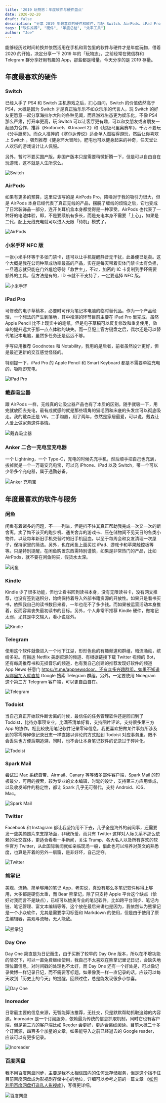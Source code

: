 ```yaml
---
title: '2019 玩物志：年度软件与硬件盘点'
date: 2020-02-20
draft: false
description: "分享 2019 年最喜欢的硬件和软件，包括 Switch、AirPods、iPad Pro、戴森吸尘器等硬件，以及闲鱼、Kindle、Telegram、Todoist 等软件与服务。"
tags: ["软件推荐", "硬件", "年度总结", "效率工具"]
author: "Joe"
---
```


能够经历过时间轮换并依然活用在手机和背包里的软件与硬件才是年度玩物，借着 2020 的开始，决定分享一下 2019 年的「玩物志」，之前经常在微信群和 Telegram 群分享好用有趣的 App，那些都是增量，今天分享的是 2019 存量。

## **年度最喜欢的硬件**

### **Switch**

已经入手了 PS4 和 Switch 主机游戏之后，扪心自问，Switch 的价值依然高于 PS4，大概是因为 Switch 才是真正独乐乐不如众乐乐的代言人，玩 Switch 的好友更愿意一起分享海拉尔大陆的各种见闻，而且游戏生态更为娱乐化，不像 PS4 那么严肃，打开率更高，玩 Switch 可以让客厅更有趣，可以和女朋友或者朋友一起通力合作，推荐《Broforce》、《Unravel 2》和《超级马里奥赛车》，千万不要玩《分手厨房》。而众人推捧的《塞尔达传说》适合单人孤独得游玩，然后让你喜欢上 Switch 。强烈推荐《健身环大冒险》，肥宅也可以健身起来的神奇，任天堂让人欢乐的游戏设计让人佩服。

另外，暂时不要买国产版，非国产版本只是需要稍微折腾一下，但是可以自由自在玩游戏，这不就是人生所求么。

![Switch](/images/posts/2019-toys-and-gadgets-recap/switch.webp)

### **AirPods**

如果有更多的预算，这里应该写的是 AirPods Pro，降噪对于我的吸引力很大，但是 AirPods 本身已经代表了真正无线的产品，摆脱了缠线的烦恼之后，它也变成了日常装饰品一部分，连开关耳机盒本身都觉得是一种享受。AirPods 也代表了一种好的电池体验，即，不是要续航有多长，而是充电本身不需要「上心」，如果是二代，配上无线充电就可以进入无限「待机」模式了。

![AirPods](/images/posts/2019-toys-and-gadgets-recap/airpods.webp)

### **小米手环 NFC 版**

一张小米手环等于多张门禁卡，还可以让手机提醒静音无干扰，此番便已足矣。这个大概是我在公司种草成功率最高的产品，实在是每天带着实体门禁卡太有负担，一旦遗忘就只能在门外尴尬等待「救世主」，不过，加密的 IC 卡复制到手环需要额外的工具，但方法是有的，ID 卡就不不支持了，一定要选择 NFC 版。

![小米手环](/images/posts/2019-toys-and-gadgets-recap/miband.webp)

### **iPad Pro**

可修改的电子草稿本，必要时可作为笔记本电脑的临时替代品。作为一个产品经理，一个想法的产生到落地，其中推演的环节目前主要在 iPad Pro 里完成，虽然 Apple Pencil 比不上现实中的笔纸，但是电子草稿可以反复修改和重复使用，效率的提升远大于那一点点体验的缺失。而一旦配上官方键盘之后，偶尔还是可以替代笔记本电脑，虽然多任务还是远远不够。

手写应用推荐 Goodnotes 和 Notability，我用的是后者，前者虽然设计更好，但是最近更新的交互感觉怪怪的。

特别提一下，iPad Pro 的 Apple Pencil 和 Smart Keyboard 都是不需要单独充电的，吸附即充电。

![iPad Pro](/images/posts/2019-toys-and-gadgets-recap/ipadpro.webp)

### **戴森吸尘器**

跟 AirPods 一样，无线真的让吸尘器产品也有了本质的区别。随手就吸一下，用完就放回去充电，最有成就感的就是那些墙角的猫毛团和床底的头发丝可以彻底吸走。我的戴森还是 V6，二手购置，用了两年，依然是家居最爱，可以说，戴森让人爱上做家务这件事情。

![戴森吸尘器](/images/posts/2019-toys-and-gadgets-recap/dyson.webp)

### **Anker 二合一充电宝充电器**

一个 Lightning，一个 Type-C，充电的时候先充手机，然后顺手把自己也充满，拔掉就是一个一万毫安充电宝，可以充 iPhone、iPad 以及 Switch，带一个可以少带多个充电器，属于通勤必备。

![Anker 充电宝](/images/posts/2019-toys-and-gadgets-recap/anker.webp)

## **年度最喜欢的软件与服务**

### **闲鱼**

闲鱼有着诸多的问题，不一一列举，但是挡不住其真正帮助我完成一次又一次的断舍离，卖了悔不该买的跑步机、通关舍弃的游戏卡、压在储物间不见天日的各类小物件，以及每年新旧手机交替时的旧手机回血，以至于每周会和女友清理一次屋子，保持家里的简洁。另外，也在闲鱼上面买过 iPad、游戏卡和苹果触控板等等。只是特别提醒，在闲鱼购置东西需特别谨慎，如果是非常热门的产品，比如 AirPods，就不要在闲鱼购买，假货水太深。

![闲鱼](/images/posts/2019-toys-and-gadgets-recap/xianyu.webp)

### **Kindle**

Kindle 少了很多功能，但也让看书回到读书本身，没有无限读书卡，没有网文推荐，也没有签到送积分，始终保持着导入外部书籍资源的开放性。如果只是看书买书，依照我自己的读书数目来看，一年也花不了多少钱。而如果被运营活动本身推着，反而容易丧失最初读书的目标。另外，个人非常不推荐 Kindle 硬件，做笔记太弱，尤其是中文输入，看小说除外。

![Kindle](/images/posts/2019-toys-and-gadgets-recap/kindle.webp)

### **Telegram**

使用这个软件就像进入一个地下江湖，形形色色的有趣频道和群组，暗流涌动，缤纷多彩。有搬运 Netflix 美剧资源的频道、有根据链接下载 Twitter 视频的 Bot，还有每周推荐书和无损音乐的频道，也有我自己创建的推荐发现好软件的频道 App News 任意门 https://t.me/appnewsdoor，还有众多兴趣群组，如果不知道从哪里加入就直接 Google 搜索 Telegram 群组。另外，一定要使用 Nicegram 这个第三方 Telegram 客户端，可以更自由自在。

![Telegram](/images/posts/2019-toys-and-gadgets-recap/telegram.webp)

### **Todoist**

当自己真正开始软件断舍离的时候，最信任的任务管理软件还是回归到了 Todoist，比待办事项专业，比滴答清单好看，支持图片评论，支持很多第三方 App 的协作。相比较使用笔记软件记录零碎信息，我更喜欢把做某件事务所涉及到的零零碎碎像记录日志一样直接以评论的方式贴到 Todoist 对应事务里，既不会丢失也方便后期追溯，同时，也不会让本身笔记软件的记录过于碎片化。

![Todoist](/images/posts/2019-toys-and-gadgets-recap/todoist.webp)

### **Spark Mail**

尝试过 Mac 系统自带、Airmail、Canary 等等诸多邮件客户端，Spark Mail 的短板最少，可用的搜索，较为专业的文本编辑，时髦的设计，支持第三方应用集成，以及收发邮件的稳定性，都让 Spark 几乎无可替代，支持 Android、iOS、Mac。

![Spark Mail](/images/posts/2019-toys-and-gadgets-recap/spark.webp)

### **Twitter**

Facebook 和 Instagram 都让我坚持用不下去，几乎全是海外的前同事，还需要发一些美颜照片来支撑场面，非我所爱，而只有 Twitter 这样对人际关系不那么依赖的社交媒体，更适合看看一手新闻，关注 Trump、各大名人以及所有喜欢的软件官方 Twitter，从此国际新闻就如亲临现场一般，借此也可以培养对英文的熟悉度，也算是开着的另外一扇窗，是非好坏，自己定夺。

![Twitter](/images/posts/2019-toys-and-gadgets-recap/twitter.webp)

### **熊掌记**

美观、流畅、简单够用的笔记 App，老实说，真没有那么多笔记软件称得上够用，大多都是硬伤太重，而 Bear 熊掌记，除了只支持 Apple 平台这个缺点（恰好对我而言不是缺点），已经可以媲美专业的笔记软件，比如跨平台同步、笔记内链、笔记管理、富文本编辑等等，这个放在最后来讲也是因为，我依然认为熊掌记是一个小众软件，尤其是需要学习标签和 Markdown 的使用，但是由于使用了原生编辑器，美观与流畅，无人能敌。

![熊掌记](/images/posts/2019-toys-and-gadgets-recap/bear.webp)

### **Day One**

Day One 简直是为日记而生，由于买断了较早的 Day One 版本，所以在不增功能的情况下，可以一直免费继续使用，我自己不太喜欢在熊掌记里记日记，会缺失地理位置信息，对时间戳的处理也不太好，而 Day One 还有一个好处是，可以像记录微博一样记录日记，而不需要写标题，如果像我一样一直记录的话，应该可以每天收到「历史上的今天」的提醒，回顾过往，总是能发现很多小惊喜。

![Day One](/images/posts/2019-toys-and-gadgets-recap/dayone.webp)

### **Inoreader**

日常最主要的信息来源，无智能算法推荐，无社交，只是默默帮助抓取追踪的内容源。Inoreader 是一个订阅服务，依赖最为传统的信息抓取机制，同时它也有客户端，但是第三方的客户端比如 Reeder 会更好，更适合离线阅读。目前大概二十多个订阅源，四百多个加星的文章，如果能导入之前已经逝去的 Google reader，应该可以有更多记录。

![Inoreader](/images/posts/2019-toys-and-gadgets-recap/inoreader.webp)

### **百度网盘**

我不用百度网盘同步，主要是我不太相信国内的任何云存储服务，但是这个挡不住目前百度网盘成为影视剧存储中心的地位，详细可以参考之前的一篇文章 《[如何利用百度网盘打造私人影视库](http://mp.weixin.qq.com/s?__biz=MzIxNTU3MjcyMA==&mid=2247483847&idx=1&sn=ddf448dd8ed0d943d0b53dfdbebd1a5a&chksm=97970858a0e0814e653d41f342622f4bbf1b1d4f5c641c61289b1489bfaf66ce361593d234bb&scene=21#wechat_redirect)》，写得更详细。

![百度网盘](/images/posts/2019-toys-and-gadgets-recap/baidupan.webp)